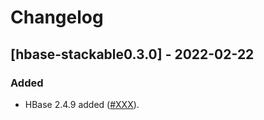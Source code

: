 # Changelog

## [hbase-stackable0.3.0] - 2022-02-22

### Added

- HBase 2.4.9 added ([#XXX]).


[#XXX]: https://github.com/stackabletech/docker-images/pull/XXX
